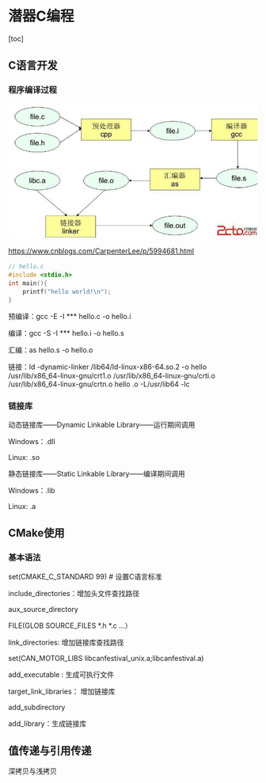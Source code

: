 # 潜器C编程

[toc]

## C语言开发



### 程序编译过程



![avatar](./pics/c-compilation.jpg)



https://www.cnblogs.com/CarpenterLee/p/5994681.html

```c
// hello.c
#include <stdio.h>
int main(){
    printf("hello world!\n");
}
```

预编译：gcc -E -I *** hello.c -o hello.i

编译：gcc -S -I *** hello.i -o hello.s

汇编：as hello.s -o hello.o

链接：ld -dynamic-linker /lib64/ld-linux-x86-64.so.2 -o hello /usr/lib/x86_64-linux-gnu/crt1.o /usr/lib/x86_64-linux-gnu/crti.o /usr/lib/x86_64-linux-gnu/crtn.o hello .o -L/usr/lib64  -lc





### 链接库

动态链接库——Dynamic Linkable Library——运行期间调用

Windows：.dll

Linux: .so

静态链接库——Static Linkable Library——编译期间调用

Windows：.lib

Linux: .a







## CMake使用



### 基本语法

set(CMAKE_C_STANDARD 99)   # 设置C语言标准

include_directories：增加头文件查找路径

aux_source_directory

FILE(GLOB SOURCE_FILES *.h *.c  ...）

link_directories:  增加链接库查找路径

set(CAN_MOTOR_LIBS libcanfestival_unix.a;libcanfestival.a)

add_executable : 生成可执行文件

target_link_libraries： 增加链接库

add_subdirectory

add_library：生成链接库



## 值传递与引用传递

深拷贝与浅拷贝
